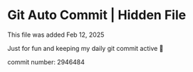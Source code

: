 # Git Auto Commit | Hidden File

This file was added Feb 12, 2025

Just for fun and keeping my daily git commit active 🤪

commit number: 2946484
